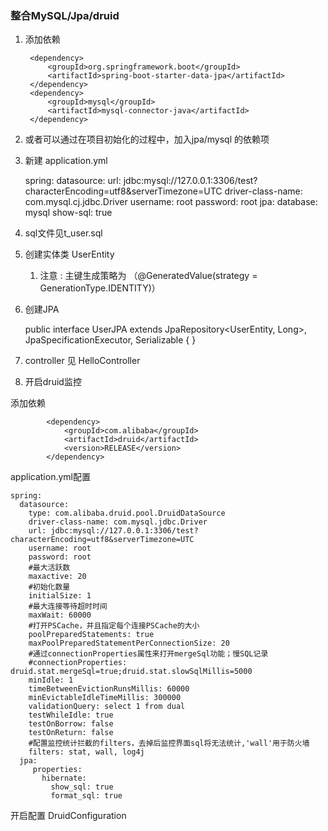 ### 整合MySQL/Jpa/druid

1. 添加依赖

		<dependency>
			<groupId>org.springframework.boot</groupId>
			<artifactId>spring-boot-starter-data-jpa</artifactId>
		</dependency>
		<dependency>
			<groupId>mysql</groupId>
			<artifactId>mysql-connector-java</artifactId>
		</dependency>
		
2. 或者可以通过在项目初始化的过程中，加入jpa/mysql 的依赖项
3. 新建 application.yml 
    
    
    spring:
      datasource:
        url: jdbc:mysql://127.0.0.1:3306/test?characterEncoding=utf8&serverTimezone=UTC
        driver-class-name: com.mysql.cj.jdbc.Driver
        username: root
        password: root
      jpa:
        database: mysql
        show-sql: true
4. sql文件见t_user.sql
5. 创建实体类 UserEntity
    1. 注意 : 主键生成策略为 （@GeneratedValue(strategy = GenerationType.IDENTITY)）
6. 创建JPA 
    
    
    public interface UserJPA extends
            JpaRepository<UserEntity, Long>,
            JpaSpecificationExecutor<UserEntity>,
            Serializable {
    }
    
7. controller 见 HelloController
8. 开启druid监控

添加依赖
    
    
    		<dependency>
    			<groupId>com.alibaba</groupId>
    			<artifactId>druid</artifactId>
    			<version>RELEASE</version>
    		</dependency>

application.yml配置

    spring:
      datasource:
        type: com.alibaba.druid.pool.DruidDataSource
        driver-class-name: com.mysql.jdbc.Driver
        url: jdbc:mysql://127.0.0.1:3306/test?characterEncoding=utf8&serverTimezone=UTC
        username: root
        password: root
        #最大活跃数
        maxactive: 20
        #初始化数量
        initialSize: 1
        #最大连接等待超时时间
        maxWait: 60000
        #打开PSCache，并且指定每个连接PSCache的大小
        poolPreparedStatements: true
        maxPoolPreparedStatementPerConnectionSize: 20
        #通过connectionProperties属性来打开mergeSql功能；慢SQL记录
        #connectionProperties: druid.stat.mergeSql=true;druid.stat.slowSqlMillis=5000
        minIdle: 1
        timeBetweenEvictionRunsMillis: 60000
        minEvictableIdleTimeMillis: 300000
        validationQuery: select 1 from dual
        testWhileIdle: true
        testOnBorrow: false
        testOnReturn: false
        #配置监控统计拦截的filters，去掉后监控界面sql将无法统计,'wall'用于防火墙
        filters: stat, wall, log4j
      jpa:
         properties:
           hibernate:
             show_sql: true
             format_sql: true


开启配置 DruidConfiguration
   

    
    
    










    
